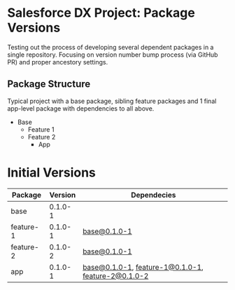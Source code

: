 # Salesforce DX Project: Package Versions
Testing out the process of developing several dependent packages in a single repository. Focusing on version number bump process (via GitHub PR) and proper ancestory settings.
## Package Structure
Typical project with a base package, sibling feature packages and 1 final app-level package with dependencies to all above.

* Base
  * Feature 1
  * Feature 2
    * App

# Initial Versions

| Package      | Version | Dependecies |
| ----------- | ----------- | -----------
| base      | 0.1.0-1       | 
| feature-1   | 0.1.0-1        | base@0.1.0-1
| feature-2   | 0.1.0-2        | base@0.1.0-1
| app   | 0.1.0-1        | base@0.1.0-1, feature-1@0.1.0-1, feature-2@0.1.0-2